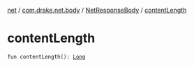 [net](../../index.md) / [com.drake.net.body](../index.md) / [NetResponseBody](index.md) / [contentLength](./content-length.md)

# contentLength

`fun contentLength(): `[`Long`](https://kotlinlang.org/api/latest/jvm/stdlib/kotlin/-long/index.html)